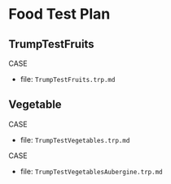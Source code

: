 # Food Test Plan

## TrumpTestFruits

CASE 

+ file: `TrumpTestFruits.trp.md`

## Vegetable 

CASE 

+ file: `TrumpTestVegetables.trp.md`

CASE 

+ file: `TrumpTestVegetablesAubergine.trp.md`

